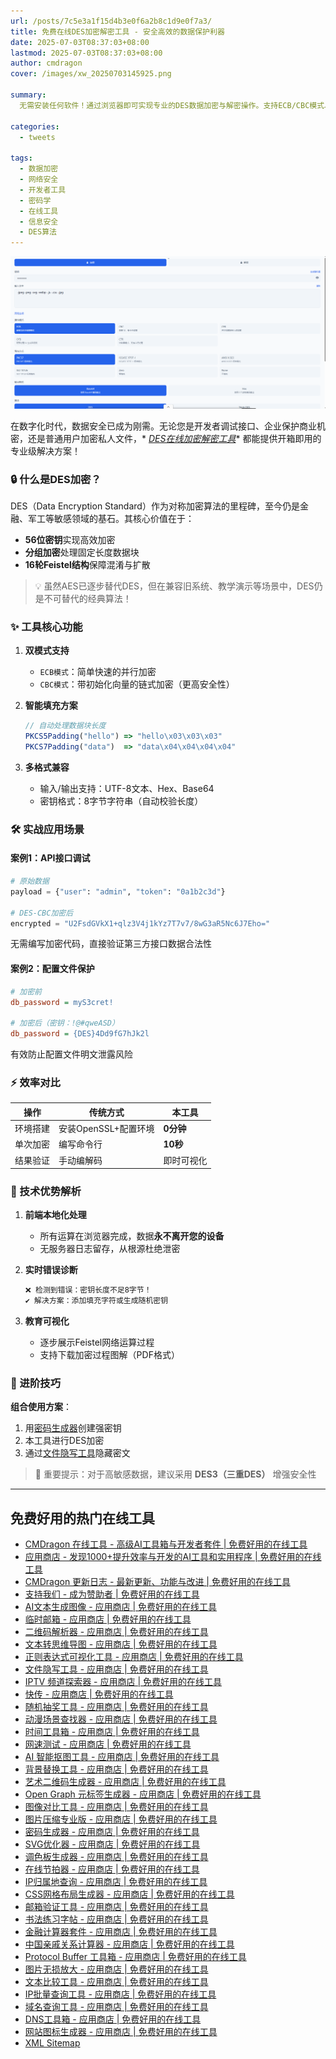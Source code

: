 ```yaml
---
url: /posts/7c5e3a1f15d4b3e0f6a2b8c1d9e0f7a3/
title: 免费在线DES加密解密工具 - 安全高效的数据保护利器
date: 2025-07-03T08:37:03+08:00
lastmod: 2025-07-03T08:37:03+08:00
author: cmdragon
cover: /images/xw_20250703145925.png

summary:
  无需安装任何软件！通过浏览器即可实现专业的DES数据加密与解密操作。支持ECB/CBC模式、PKCS5/PKCS7填充，一键保障敏感信息安全，开发者调试利器！

categories:
  - tweets

tags:
  - 数据加密
  - 网络安全
  - 开发者工具
  - 密码学
  - 在线工具
  - 信息安全
  - DES算法
---
```


![DES在线加密解密工具](/images/xw_20250703145925.png)

在数字化时代，数据安全已成为刚需。无论您是开发者调试接口、企业保护商业机密，还是普通用户加密私人文件，*
*[DES在线加密解密工具](https://tools.cmdragon.cn/zh/apps/des-encrypt)** 都能提供开箱即用的专业级解决方案！

### 🔒 什么是DES加密？

DES（Data Encryption Standard）作为对称加密算法的里程碑，至今仍是金融、军工等敏感领域的基石。其核心价值在于：

- **56位密钥**实现高效加密
- **分组加密**处理固定长度数据块
- **16轮Feistel结构**保障混淆与扩散

> 💡 虽然AES已逐步替代DES，但在兼容旧系统、教学演示等场景中，DES仍是不可替代的经典算法！

### ✨ 工具核心功能

1. **双模式支持**
    - `ECB模式`：简单快速的并行加密
    - `CBC模式`：带初始化向量的链式加密（更高安全性）

2. **智能填充方案**
   ```javascript
   // 自动处理数据块长度
   PKCS5Padding("hello") => "hello\x03\x03\x03"
   PKCS7Padding("data")  => "data\x04\x04\x04\x04"
   ```

3. **多格式兼容**
    - 输入/输出支持：UTF-8文本、Hex、Base64
    - 密钥格式：8字节字符串（自动校验长度）

### 🛠️ 实战应用场景

#### 案例1：API接口调试

```python
# 原始数据
payload = {"user": "admin", "token": "0a1b2c3d"}

# DES-CBC加密后
encrypted = "U2FsdGVkX1+qlz3V4j1kYz7T7v7/8wG3aR5Nc6J7Eho="
```

无需编写加密代码，直接验证第三方接口数据合法性

#### 案例2：配置文件保护

```ini
# 加密前
db_password = myS3cret!

# 加密后（密钥：!@#qweASD）
db_password = {DES}4Dd9fG7hJk2l
```

有效防止配置文件明文泄露风险

### ⚡ 效率对比

| 操作   | 传统方式           | 本工具     |
|------|----------------|---------|
| 环境搭建 | 安装OpenSSL+配置环境 | **0分钟** |
| 单次加密 | 编写命令行          | **10秒** |
| 结果验证 | 手动编解码          | 即时可视化   |

### 🌟 技术优势解析

1. **前端本地化处理**
    - 所有运算在浏览器完成，数据**永不离开您的设备**
    - 无服务器日志留存，从根源杜绝泄密

2. **实时错误诊断**
   ```markdown
   ❌ 检测到错误：密钥长度不足8字节！
   ✔️ 解决方案：添加填充字符或生成随机密钥
   ```

3. **教育可视化**
    - 逐步展示Feistel网络运算过程
    - 支持下载加密过程图解（PDF格式）

### 🚀 进阶技巧

**组合使用方案**：

1. 用[密码生成器](https://tools.cmdragon.cn/zh/apps/password-generator)创建强密钥
2. 本工具进行DES加密
3. 通过[文件隐写工具](https://tools.cmdragon.cn/zh/apps/steganography-tool)隐藏密文

> 📌 重要提示：对于高敏感数据，建议采用 **DES3（三重DES）** 增强安全性

---

## 免费好用的热门在线工具

- [CMDragon 在线工具 - 高级AI工具箱与开发者套件 | 免费好用的在线工具](https/tools.cmdragon.cn/zh)
- [应用商店 - 发现1000+提升效率与开发的AI工具和实用程序 | 免费好用的在线工具](https/tools.cmdragon.cn/zh/apps?category=trending)
- [CMDragon 更新日志 - 最新更新、功能与改进 | 免费好用的在线工具](https/tools.cmdragon.cn/zh/changelog)
- [支持我们 - 成为赞助者 | 免费好用的在线工具](https/tools.cmdragon.cn/zh/sponsor)
- [AI文本生成图像 - 应用商店 | 免费好用的在线工具](https/tools.cmdragon.cn/zh/apps/text-to-image-ai)
- [临时邮箱 - 应用商店 | 免费好用的在线工具](https/tools.cmdragon.cn/zh/apps/temp-email)
- [二维码解析器 - 应用商店 | 免费好用的在线工具](https/tools.cmdragon.cn/zh/apps/qrcode-parser)
- [文本转思维导图 - 应用商店 | 免费好用的在线工具](https/tools.cmdragon.cn/zh/apps/text-to-mindmap)
- [正则表达式可视化工具 - 应用商店 | 免费好用的在线工具](https/tools.cmdragon.cn/zh/apps/regex-visualizer)
- [文件隐写工具 - 应用商店 | 免费好用的在线工具](https/tools.cmdragon.cn/zh/apps/steganography-tool)
- [IPTV 频道探索器 - 应用商店 | 免费好用的在线工具](https/tools.cmdragon.cn/zh/apps/iptv-explorer)
- [快传 - 应用商店 | 免费好用的在线工具](https/tools.cmdragon.cn/zh/apps/snapdrop)
- [随机抽奖工具 - 应用商店 | 免费好用的在线工具](https/tools.cmdragon.cn/zh/apps/lucky-draw)
- [动漫场景查找器 - 应用商店 | 免费好用的在线工具](https/tools.cmdragon.cn/zh/apps/anime-scene-finder)
- [时间工具箱 - 应用商店 | 免费好用的在线工具](https/tools.cmdragon.cn/zh/apps/time-toolkit)
- [网速测试 - 应用商店 | 免费好用的在线工具](https/tools.cmdragon.cn/zh/apps/speed-test)
- [AI 智能抠图工具 - 应用商店 | 免费好用的在线工具](https/tools.cmdragon.cn/zh/apps/background-remover)
- [背景替换工具 - 应用商店 | 免费好用的在线工具](https/tools.cmdragon.cn/zh/apps/background-replacer)
- [艺术二维码生成器 - 应用商店 | 免费好用的在线工具](https/tools.cmdragon.cn/zh/apps/artistic-qrcode)
- [Open Graph 元标签生成器 - 应用商店 | 免费好用的在线工具](https/tools.cmdragon.cn/zh/apps/open-graph-generator)
- [图像对比工具 - 应用商店 | 免费好用的在线工具](https/tools.cmdragon.cn/zh/apps/image-comparison)
- [图片压缩专业版 - 应用商店 | 免费好用的在线工具](https/tools.cmdragon.cn/zh/apps/image-compressor)
- [密码生成器 - 应用商店 | 免费好用的在线工具](https/tools.cmdragon.cn/zh/apps/password-generator)
- [SVG优化器 - 应用商店 | 免费好用的在线工具](https/tools.cmdragon.cn/zh/apps/svg-optimizer)
- [调色板生成器 - 应用商店 | 免费好用的在线工具](https/tools.cmdragon.cn/zh/apps/color-palette)
- [在线节拍器 - 应用商店 | 免费好用的在线工具](https/tools.cmdragon.cn/zh/apps/online-metronome)
- [IP归属地查询 - 应用商店 | 免费好用的在线工具](https/tools.cmdragon.cn/zh/apps/ip-geolocation)
- [CSS网格布局生成器 - 应用商店 | 免费好用的在线工具](https/tools.cmdragon.cn/zh/apps/css-grid-layout)
- [邮箱验证工具 - 应用商店 | 免费好用的在线工具](https/tools.cmdragon.cn/zh/apps/email-validator)
- [书法练习字帖 - 应用商店 | 免费好用的在线工具](https/tools.cmdragon.cn/zh/apps/calligraphy-practice)
- [金融计算器套件 - 应用商店 | 免费好用的在线工具](https/tools.cmdragon.cn/zh/apps/finance-calculator-suite)
- [中国亲戚关系计算器 - 应用商店 | 免费好用的在线工具](https/tools.cmdragon.cn/zh/apps/chinese-kinship-calculator)
- [Protocol Buffer 工具箱 - 应用商店 | 免费好用的在线工具](https/tools.cmdragon.cn/zh/apps/protobuf-toolkit)
- [图片无损放大 - 应用商店 | 免费好用的在线工具](https/tools.cmdragon.cn/zh/apps/image-upscaler)
- [文本比较工具 - 应用商店 | 免费好用的在线工具](https/tools.cmdragon.cn/zh/apps/text-compare)
- [IP批量查询工具 - 应用商店 | 免费好用的在线工具](https/tools.cmdragon.cn/zh/apps/ip-batch-lookup)
- [域名查询工具 - 应用商店 | 免费好用的在线工具](https/tools.cmdragon.cn/zh/apps/domain-finder)
- [DNS工具箱 - 应用商店 | 免费好用的在线工具](https/tools.cmdragon.cn/zh/apps/dns-toolkit)
- [网站图标生成器 - 应用商店 | 免费好用的在线工具](https/tools.cmdragon.cn/zh/apps/favicon-generator)
- [XML Sitemap](https/tools.cmdragon.cn/sitemap_index.xml)